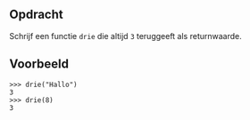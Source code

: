## Opdracht
Schrijf een functie `drie` die altijd `3` teruggeeft als returnwaarde.

## Voorbeeld

```console?lang=python&prompt=>>>
>>> drie("Hallo")
3
>>> drie(8)
3
```

